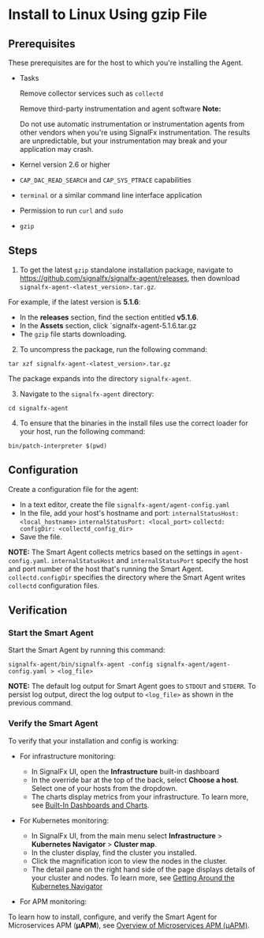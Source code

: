 # Install to Linux Using gzip File

## Prerequisites

These prerequisites are for the host to which you're installing the Agent.

* Tasks

  Remove collector services such as `collectd`

  Remove third-party instrumentation and agent software
  **Note:**

  Do not use automatic instrumentation or instrumentation agents from
  other vendors when you're using SignalFx instrumentation. The results
  are unpredictable, but your instrumentation may break and your
  application may crash.

* Kernel version 2.6 or higher
* `CAP_DAC_READ_SEARCH` and `CAP_SYS_PTRACE` capabilities
* `terminal` or a similar command line interface application
* Permission to run `curl` and `sudo`
* `gzip`

## Steps

1. To get the latest `gzip` standalone installation package, navigate to
https://github.com/signalfx/signalfx-agent/releases, then download
`signalfx-agent-<latest_version>.tar.gz`.

For example, if the latest version is **5.1.6**:
- In the **releases** section, find the section entitled **v5.1.6**.
- In the **Assets** section, click `signalfx-agent-5.1.6.tar.gz
- The `gzip` file starts downloading.

2. To uncompress the package, run the following command:

`tar xzf signalfx-agent-<latest_version>.tar.gz`

The package expands into the directory `signalfx-agent`.

3. Navigate to the `signalfx-agent` directory:

`cd signalfx-agent`

4. To ensure that the binaries in the install files use the correct loader for your host, run
the following command:

`bin/patch-interpreter $(pwd)`

## Configuration

Create a configuration file for the agent:

* In a text editor, create the file `signalfx-agent/agent-config.yaml`
* In the file, add your host's hostname and port:
 `internalStatusHost: <local_hostname>`
 `internalStatusPort: <local_port>`
 `collectd:`
 `   configDir: <collectd_config_dir>`
* Save the file.

**NOTE:** The Smart Agent collects metrics based on the settings in
`agent-config.yaml`. `internalStatusHost` and `internalStatusPort`
specify the host and port number of the host that's running the Smart Agent.
`collectd.configDir` specifies the directory where the Smart Agent writes
`collectd` configuration files.

## Verification

### Start the Smart Agent

Start the Smart Agent by running this command:

`signalfx-agent/bin/signalfx-agent -config signalfx-agent/agent-config.yaml > <log_file>`

**NOTE:** The default log output for Smart Agent goes to `STDOUT` and `STDERR`.
To persist log output, direct the log output to `<log_file>` as shown in
the previous command.

### Verify the Smart Agent

To verify that your installation and config is working:

* For infrastructure monitoring:
  - In SignalFx UI, open the **Infrastructure** built-in dashboard
  - In the override bar at the top of the back, select **Choose a host**. Select one of your hosts from the dropdown.
  - The charts display metrics from your infrastructure.
 To learn more, see [Built-In Dashboards and Charts](https://docs.signalfx.com/en/latest/getting-started/built-in-content/built-in-dashboards.html).

* For Kubernetes monitoring:
  - In SignalFx UI, from the main menu select **Infrastructure** > **Kubernetes Navigator** > **Cluster map**.
  - In the cluster display, find the cluster you installed.
  - Click the magnification icon to view the nodes in the cluster.
  - The detail pane on the right hand side of the page displays details of your cluster and nodes.
  To learn more, see [Getting Around the Kubernetes Navigator](https://docs.signalfx.com/en/latest/integrations/kubernetes/get-around-k8s-navigator.html)

* For APM monitoring:

To learn how to install, configure, and verify the Smart Agent for Microservices APM (**µAPM**), see
[Overview of Microservices APM (µAPM)](https://docs.signalfx.com/en/latest/apm2/apm2-overview/apm2-overview.html).







